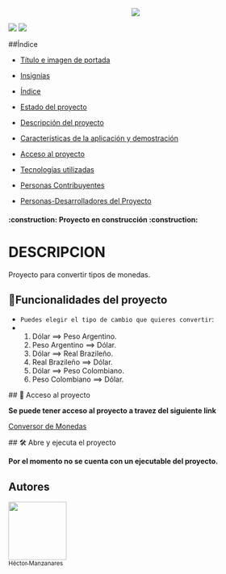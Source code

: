 <p align="center">
   <img src="https://github.com/user-attachments/assets/133b9b5c-260f-483f-b11c-8e7af9aaa22a">
</p>
<p align="left">
   <img src="https://img.shields.io/badge/STATUS-FINALIZADO-green">
   <img src="https://img.shields.io/badge/JAVA-%20Java-red">
</p>

##Índice

* [Título e imagen de portada](#Título-e-imagen-de-portada)

* [Insignias](#insignias)

* [Índice](#índice)

* [Estado del proyecto](#Estado-del-proyecto)

* [Descripción del proyecto](#descripción-del-proyecto)

* [Características de la aplicación y demostración](#Características-de-la-aplicación-y-demostración)

* [Acceso al proyecto](#acceso-proyecto)

* [Tecnologías utilizadas](#tecnologías-utilizadas)

* [Personas Contribuyentes](#personas-contribuyentes)

* [Personas-Desarrolladores del Proyecto](#personas-desarrolladores)


<h4 align="left">
:construction: Proyecto en construcción :construction:
</h4>

<H1>DESCRIPCION</H1>
<p align="left">
   Proyecto para convertir tipos de monedas.
</p>

## :hammer:Funcionalidades del proyecto

- `Puedes elegir el tipo de cambio que quieres convertir`:
- 1) Dólar ==> Peso Argentino.
  2) Peso Argentino ==> Dólar.
  3) Dólar ==> Real Brazileño.
  4) Real Brazileño ==> Dólar.
  5) Dólar ==> Peso Colombiano.
  6) Peso Colombiano ==> Dólar.

\## 📁 Acceso al proyecto

**Se puede tener acceso al proyecto a travez del siguiente link**

<a href="https://github.com/manzanaresgh/ConversorDeMoneda">Conversor de Monedas</a>

\## 🛠️ Abre y ejecuta el proyecto

**Por el momento no se cuenta con un ejecutable del proyecto.**


## Autores

[<img src="https://github.com/user-attachments/assets/758e4d03-1bf5-452e-9b29-2518c9e6cec8" width=115><br><sub>Héctor Manzanares</sub>](https://github.com/manzanaresgh)

